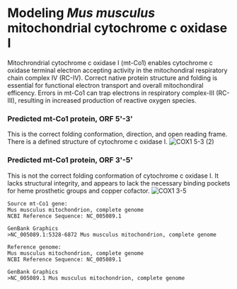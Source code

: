 # Modeling *Mus musculus* mitochondrial cytochrome c oxidase I
Mitochrondrial cytochrome c oxidase I (mt-Co1) enables cytochrome c oxidase terminal electron accepting activity in the mitochondiral respiratory chain complex IV (RC-IV). Correct native protein structure and folding is essential for functional electron transport and overall mitochondiral efficency. Errors in mt-Co1 can trap electrons in respiratory complex-III (RC-III), resulting in increased production of reactive oxygen species.

### Predicted mt-Co1 protein, ORF 5'-3'
This is the correct folding conformation, direction, and open reading frame. There is a defined structure of cytochrome c oxidase I.
![COX1 5-3 (2)](https://user-images.githubusercontent.com/98036665/150802099-67a8ab35-e1e9-4bc4-9030-2fecf860af05.png)



### Predicted mt-Co1 protein, ORF 3'-5'
This is not the correct folding conformation of cytochrome c oxidase I. It lacks structural integrity, and appears to lack the necessary binding pockets for heme prosthetic groups and copper cofactor.
![COX1 3-5](https://user-images.githubusercontent.com/98036665/150719390-4b9598a1-a27a-4266-84ca-448126c0dbc9.png)

```
Source mt-Co1 gene:
Mus musculus mitochondrion, complete genome
NCBI Reference Sequence: NC_005089.1

GenBank Graphics
>NC_005089.1:5328-6872 Mus musculus mitochondrion, complete genome
```
```
Reference genome:
Mus musculus mitochondrion, complete genome
NCBI Reference Sequence: NC_005089.1

GenBank Graphics
>NC_005089.1 Mus musculus mitochondrion, complete genome
```
